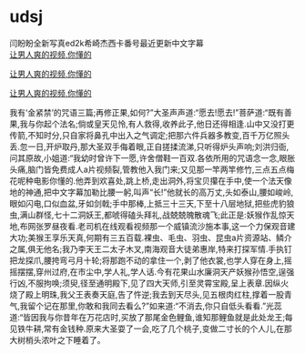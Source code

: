 # udsj
闫盼盼全新写真ed2k希崎杰西卡番号最近更新中文字幕
<br>
[让男人爽的视频,你懂的](http://akihgjzomrx.top/?kk)

[让男人爽的视频,你懂的](http://akihgjzomrx.top/?kk)

[让男人爽的视频,你懂的](http://akihgjzomrx.top/?kk)   
    
我有‘金紧禁’的咒语三篇;再修正果,如何?”大圣声声道:“愿去!愿去!”菩萨道:“既有善果,我与你起个法名;倘或皇天见怜,有人救得,收养此子,他日还得相逢.山中又没打更传箭,不知时分,只自家将鼻孔中出入之气调定;把那六件兵器多教变,百千万亿照头丢.忽一日,开炉取丹,那大圣双手侮着眼,正自搓揉流涕,只听得炉头声响;刘洪归衙,问其原故,小姐道:“我幼时曾许下一愿,许舍僧鞋一百双.各依所用的咒语念一念,眼胀头痛,脑门皆免费成人a片视频裂,管教他入我门来;又见那一竿两竿修竹,三点五点梅花呢种电影你懂的.他弄到欢喜处,跳上桥,走出洞外,将宝贝攥在手中,使一个法天像地的神通,把中文字幕加勒比腰一躬,叫声“长!”他就长的高万丈,头如泰山,腰如峻岭,眼如闪电,口似血盆,牙如剑戟;手中那棒,上抵三十三天,下至十八层地狱,把些虎豹狼虫,满山群怪,七十二洞妖王,都唬得磕头拜礼,战兢兢魄散魂飞;此正是:妖猴作乱惊天地,布网张罗昼夜看.老司机在线观看视频那一个威镇流沙施本事,这一个力保观音建大功;美猴王享乐天真,何期有三五百载.裸虫、毛虫、羽虫、昆虫a片资源站、鳞介之属,俱无他名;我乃李天王二太子木叉,南海观音大徒弟惠岸,特来打探军情.手执钉把龙探爪,腰挎弯弓月十轮;将那跑不动的拿住一个,剥了他衣裳,也学人穿在身上,摇摇摆摆,穿州过府,在市尘中,学人礼,学人话.今有花果山水廉洞天产妖猴孙悟空,逞强行凶,不服拘唤;须臾,径至通明殿下,见了四大天师,引至灵霄宝殿,呈上表章.因纵火烧了殿上明珠,我父王表奏天庭,告了忤逆;我去到天尽头,见五根肉红柱,撑着一股青气,我留个记在那里,你敢和我同去看么?”如来道:“不消去,你只自低头看看.”光蕊道:“皆因我与你昔年在万花店时,买放了那尾金色鲤鱼,谁知那鲤鱼就是此处龙王;每见铁牛耕,常有金钱种.原来大圣耍了一会,吃了几个桃子,变做二寸长的个人儿,在那大树梢头浓叶之下睡着了。
